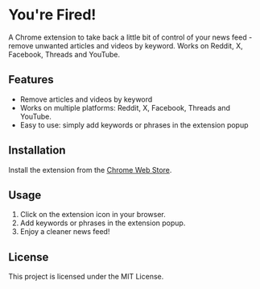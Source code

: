# You're Fired!

A Chrome extension to take back a little bit of control of your news feed - remove unwanted articles and videos by keyword. Works on Reddit, X, Facebook, Threads and YouTube.

## Features

- Remove articles and videos by keyword
- Works on multiple platforms: Reddit, X, Facebook, Threads and YouTube.
- Easy to use: simply add keywords or phrases in the extension popup

## Installation

Install the extension from the [Chrome Web Store](https://chromewebstore.google.com/detail/youre-fired/fmkfbaglbamfjbaafnjoaigdfplfngip?fbclid=IwY2xjawH2G1RleHRuA2FlbQIxMQABHVkPuuC7wOaGvwl5gxv8pa0D40kyBcTJUWr1s6LE1SBq4GB6hSLUMI-D7A_aem_HFm9-bDaiG2I16lciief7g).

## Usage

1. Click on the extension icon in your browser.
2. Add keywords or phrases in the extension popup.
3. Enjoy a cleaner news feed!

## License

This project is licensed under the MIT License.
